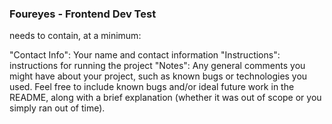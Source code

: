 ### Foureyes - Frontend Dev Test

needs to contain, at a minimum: 

"Contact Info": Your name and contact information
"Instructions": instructions for running the project
"Notes": Any general comments you might have about your project, such as known bugs or technologies you used.
Feel free to include known bugs and/or ideal future work in the README,
along with a brief explanation (whether it was out of scope or you simply ran
out of time).
